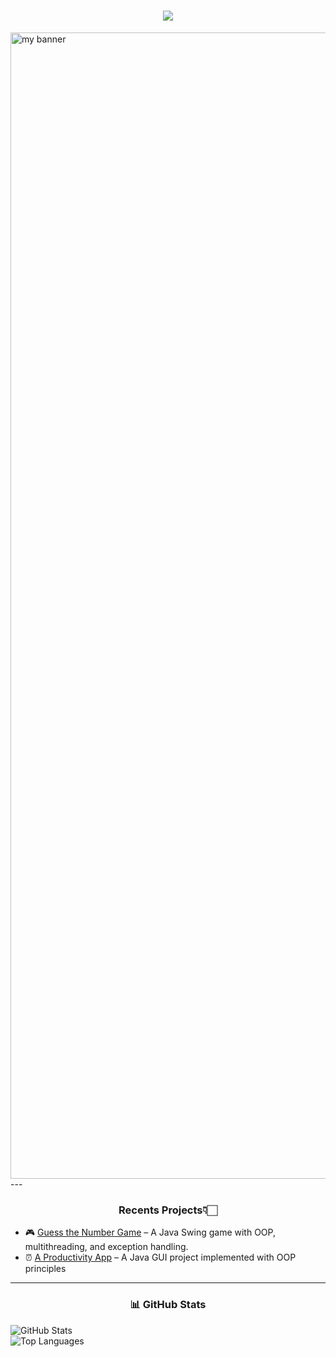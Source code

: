 <h1 align="center">
 <img src="https://readme-typing-svg.herokuapp.com/?font=Poppins&weight=600&color=00C2FF&size=35&center=true&vCenter=true&width=600&height=70&duration=4000&pause=1000&lines=Hola!+%F0%9F%91%8B;I%27m+Ahmed+Junayed!;Java+Enthusiast+%7C+Learner;" />
</h1>


<img width="1834" alt="my banner" src="https://i.imgur.com/8MupZHY.png" />
---

<h3 align="center">Recents Projects👇🏻</h3>

- 🎮 [Guess the Number Game](https://github.com/junayeddd/guess-the-number) – A Java Swing game with OOP, multithreading, and exception handling.
- ⏰ [A Productivity App](https://github.com/junayeddd/a-productivity-app) – A Java GUI project implemented with OOP principles

--- 

<h3 align="center">📊 GitHub Stats</h3>

![GitHub Stats](https://github-readme-stats.vercel.app/api?username=junayeddd&show_icons=true&theme=radical)
<br>
![Top Languages](https://github-readme-stats.vercel.app/api/top-langs/?username=junayeddd&layout=compact&theme=radical)





